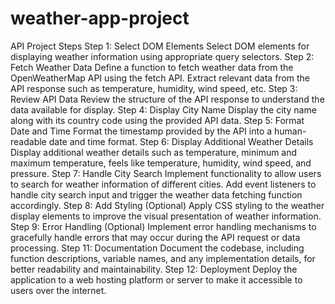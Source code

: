 ﻿# weather-app-project
 API Project Steps
Step 1: Select DOM Elements
Select DOM elements for displaying weather information using appropriate query selectors.
Step 2: Fetch Weather Data
Define a function to fetch weather data from the OpenWeatherMap API using the fetch API.
Extract relevant data from the API response such as temperature, humidity, wind speed, etc.
Step 3: Review API Data
Review the structure of the API response to understand the data available for display.
Step 4: Display City Name
Display the city name along with its country code using the provided API data.
Step 5: Format Date and Time
Format the timestamp provided by the API into a human-readable date and time format.
Step 6: Display Additional Weather Details
Display additional weather details such as temperature, minimum and maximum temperature, feels like temperature, humidity, wind speed, and pressure.
Step 7: Handle City Search
Implement functionality to allow users to search for weather information of different cities.
Add event listeners to handle city search input and trigger the weather data fetching function accordingly.
Step 8: Add Styling (Optional)
Apply CSS styling to the weather display elements to improve the visual presentation of weather information.
Step 9: Error Handling (Optional)
Implement error handling mechanisms to gracefully handle errors that may occur during the API request or data processing.
Step 11: Documentation
Document the codebase, including function descriptions, variable names, and any implementation details, for better readability and maintainability.
Step 12: Deployment
Deploy the application to a web hosting platform or server to make it accessible to users over the internet.
